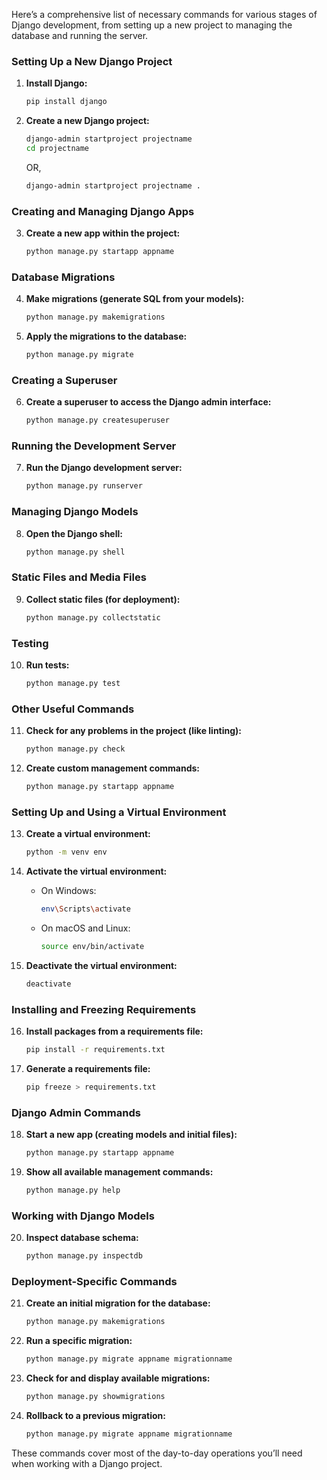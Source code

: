 Here’s a comprehensive list of necessary commands for various stages of Django development, from setting up a new project to managing the database and running the server.

### Setting Up a New Django Project

1. **Install Django:**
   ```bash
   pip install django
   ```

2. **Create a new Django project:**
   ```bash
   django-admin startproject projectname 
   cd projectname
   ```
   OR,
   ```bash
   django-admin startproject projectname .
   ```

### Creating and Managing Django Apps

3. **Create a new app within the project:**
   ```bash
   python manage.py startapp appname
   ```

### Database Migrations

4. **Make migrations (generate SQL from your models):**
   ```bash
   python manage.py makemigrations
   ```

5. **Apply the migrations to the database:**
   ```bash
   python manage.py migrate
   ```

### Creating a Superuser

6. **Create a superuser to access the Django admin interface:**
   ```bash
   python manage.py createsuperuser
   ```

### Running the Development Server

7. **Run the Django development server:**
   ```bash
   python manage.py runserver
   ```

### Managing Django Models

8. **Open the Django shell:**
   ```bash
   python manage.py shell
   ```

### Static Files and Media Files

9. **Collect static files (for deployment):**
   ```bash
   python manage.py collectstatic
   ```

### Testing

10. **Run tests:**
    ```bash
    python manage.py test
    ```

### Other Useful Commands

11. **Check for any problems in the project (like linting):**
    ```bash
    python manage.py check
    ```

12. **Create custom management commands:**
    ```bash
    python manage.py startapp appname
    ```

### Setting Up and Using a Virtual Environment

13. **Create a virtual environment:**
    ```bash
    python -m venv env
    ```

14. **Activate the virtual environment:**
    - On Windows:
      ```bash
      env\Scripts\activate
      ```
    - On macOS and Linux:
      ```bash
      source env/bin/activate
      ```

15. **Deactivate the virtual environment:**
    ```bash
    deactivate
    ```

### Installing and Freezing Requirements

16. **Install packages from a requirements file:**
    ```bash
    pip install -r requirements.txt
    ```

17. **Generate a requirements file:**
    ```bash
    pip freeze > requirements.txt
    ```

### Django Admin Commands

18. **Start a new app (creating models and initial files):**
    ```bash
    python manage.py startapp appname
    ```

19. **Show all available management commands:**
    ```bash
    python manage.py help
    ```

### Working with Django Models

20. **Inspect database schema:**
    ```bash
    python manage.py inspectdb
    ```

### Deployment-Specific Commands

21. **Create an initial migration for the database:**
    ```bash
    python manage.py makemigrations
    ```

22. **Run a specific migration:**
    ```bash
    python manage.py migrate appname migrationname
    ```

23. **Check for and display available migrations:**
    ```bash
    python manage.py showmigrations
    ```

24. **Rollback to a previous migration:**
    ```bash
    python manage.py migrate appname migrationname
    ```

These commands cover most of the day-to-day operations you’ll need when working with a Django project.
